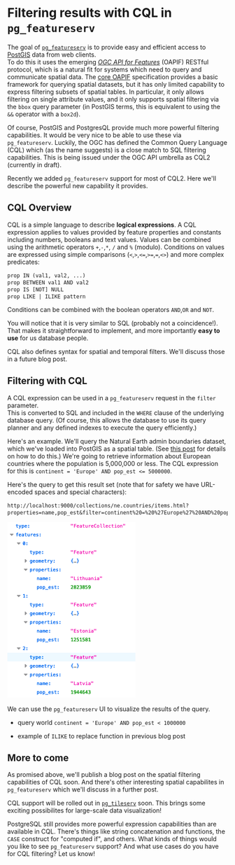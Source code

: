 # Filtering results with CQL in `pg_featureserv`

The goal of [`pg_featureserv`](https://github.com/CrunchyData/pg_featureserv)
is to provide easy and efficient access to [PostGIS](https://postgis.net/) data from web clients.  
To do this it uses the emerging [*OGC API for Features*](https://ogcapi.ogc.org/features/)
(OAPIF) RESTful protocol, which is a natural fit for systems which need to query and communicate spatial data.
The [core OAPIF](http://docs.opengeospatial.org/is/17-069r3/17-069r3.html) specification
provides a basic framework for querying spatial datasets, but it has only limited capability 
to express filtering subsets of spatial tables.  In particular, it only allows filtering on single attribute values,
and it only supports spatial filtering via the `bbox` query parameter (in PostGIS terms, this is equivalent to using the `&&` operator with a `box2d`).

Of course, PostGIS and PostgresQL provide much more powerful filtering capabilities. 
It would be very nice to be able to use these via `pg_featureserv`.
Luckily, the OGC has defined the Common Query Language (CQL) which (as the name suggests) is a close match to SQL filtering capabilities.
This is being issued under the OGC API umbrella as CQL2 (currently in draft).

Recently we added `pg_featureserv` support for most of CQL2.
Here we'll describe the powerful new capability it provides.

## CQL Overview

CQL is a simple language to describe **logical expressions**. 
A CQL expression applies to values provided by feature properties and constants including numbers, booleans and text values.
Values can be combined using the arithmetic operators `+`,`-`,`*`, `/` and `%` (modulo).
Conditions on values are expressed using simple comparisons (`<`,`>`,`<=`,`>=`,`=`,`<>`) and more complex predicates:
```
prop IN (val1, val2, ...)
prop BETWEEN val1 AND val2
prop IS [NOT] NULL
prop LIKE | ILIKE pattern
```
Conditions can be combined with the boolean operators `AND`,`OR` and `NOT`.

You will notice that it is very similar to SQL (probably not a coincidence!). That makes it straightforward to implement,
and more importantly **easy to use** for us database people.

CQL also defines syntax for spatial and temporal filters. We'll discuss those in a future blog post.

## Filtering with CQL

A CQL expression can be used in a `pg_featureserv` request in the `filter` parameter.  
This is converted to SQL and included in the `WHERE` clause of the underlying database query.
(Of course, this allows the database to use its query planner and any defined indexes to execute the query efficiently.)

Here's an example.  We'll query the Natural Earth admin boundaries dataset, which we've loaded into PostGIS as a spatial table.
(See [this post](https://blog.crunchydata.com/blog/crunchy-spatial-querying-spatial-features-with-pg_featureserv) 
for details on how to do this.)
We're going to retrieve information about European countries where the population is 5,000,000 or less.
The CQL expression for this is `continent = 'Europe' AND pop_est <= 5000000`.

Here's the query to get this result set (note that for safety we have URL-encoded spaces and special characters):
```
http://localhost:9000/collections/ne.countries/items.html?properties=name,pop_est&filter=continent%20=%20%27Europe%27%20AND%20pop_est%20%3C=%205000000&limit=100
```
![](pgfs-cql-europe-small-json.png)

We can use the `pg_featureserv` UI to visualize the results of the query.

* query world `continent = 'Europe' AND pop_est < 1000000`

* example of `ILIKE` to replace function in previous blog post


## More to come

As promised above, we'll publish a blog post on the spatial filtering capabilities of CQL soon.
And there's other interesting spatial capabilites in `pg_featureserv` which we'll discuss in a further post.

CQL support will be rolled out in [`pg_tileserv`](https://github.com/CrunchyData/pg_tileserv) soon. 
This brings some exciting possibilites for large-scale data visualization!

PostgreSQL still provides more powerful expression capabilities than are available in CQL.
There's things like string concatenation and functions, the `CASE` construct for "computed if", and others.
What kinds of things would you like to see `pg_featureserv` support?
And what use cases do you have for CQL filtering?
Let us know!


